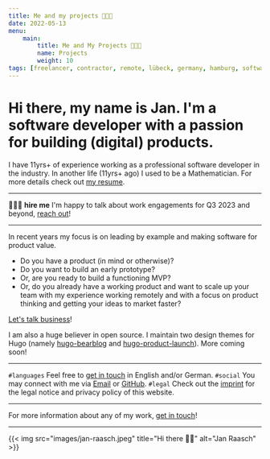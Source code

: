 ```yaml
---
title: Me and my projects 👨🏻‍🌾
date: 2022-05-13
menu:
    main:
        title: Me and My Projects 👨🏻‍🌾
        name: Projects
        weight: 10
tags: [freelancer, contractor, remote, lübeck, germany, hamburg, software, software development, consulting, product thinker, lead developer, team lead, senior software developer, web development, product value, mathematician, remote work, hugo themes, full stack, typescript]
---
```


# Hi there, my name is Jan. I'm a software developer with a passion for building (digital) products.

I have 11yrs+ of experience working as a professional software developer in the industry. In another life (11yrs+ ago) I used to be a Mathematician. For more details check out [my resume][resume-url].

---

👷🏻‍♂️ **hire me** I'm happy to talk about work engagements for Q3 2023 and beyond, [reach out][connect-mail-url]!

---

In recent years my focus is on leading by example and making software for product value.

* Do you have a product (in mind or otherwise)?
* Do you want to build an early prototype?
* Or, are you ready to build a functioning MVP?
* Or, do you already have a working product and want to scale up your team with my experience working remotely and with a focus on product thinking and getting your ideas to market faster?

[Let's talk business][connect-mail-url]!

I am also a huge believer in open source. I maintain two design themes for Hugo (namely [hugo-bearblog][hugo-bearblog-url] and [hugo-product-launch][hugo-product-launch-url]). More coming soon!

---

`#languages` Feel free to [get in touch][connect-mail-url] in English and/or German.
`#social` You may connect with me via [Email][connect-mail-url] or [GitHub][connect-github-url].
`#legal` Check out the [imprint][imprint-url] for the legal notice and privacy policy of this website.

---

For more information about any of my work, [get in touch][connect-mail-url]!

---

{{< img src="images/jan-raasch.jpeg" title="Hi there 👋🏻" alt="Jan Raasch" >}}

[hugo-bearblog-url]: https://github.com/janraasch/hugo-bearblog
[hugo-product-launch-url]: https://github.com/janraasch/hugo-product-launch
[tab-ahead-url]: https://github.com/janraasch/tab-ahead
[connect-mail-url]: mailto:say-hi@janraasch.com
[connect-github-url]: https://github.com/janraasch/
[imprint-url]: /imprint/
[resume-url]: /resume/
